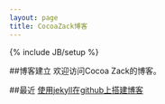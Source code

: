 ```yaml
---
layout: page
title: CocoaZack博客
---
```

{% include JB/setup %}

##博客建立
欢迎访问Cocoa Zack的博客。

##最近
[使用jekyll在github上搭建博客](http://localhost:4000/web/2015/07/02/use-jekyll-and-github-to-build-blog/)
